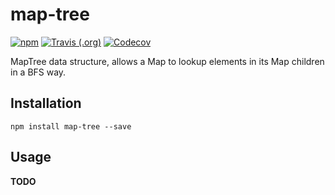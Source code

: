 # map-tree

[![npm](https://img.shields.io/npm/v/map-tree.svg?logo=npm&style=flat-square)](https://www.npmjs.com/package/map-tree) [![Travis (.org)](https://img.shields.io/travis/repraze-org/map-tree.svg?logo=travis&style=flat-square)](https://travis-ci.org/repraze-org/micromand) [![Codecov](https://img.shields.io/codecov/c/github/repraze-org/map-tree.svg?logo=codecov&style=flat-square)](https://codecov.io/gh/repraze-org/map-tree)

MapTree data structure, allows a Map to lookup elements in its Map children in a BFS way.

## Installation

    npm install map-tree --save

## Usage

**TODO**
